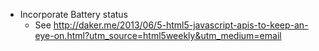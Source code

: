 * Incorporate Battery status
  - See http://daker.me/2013/06/5-html5-javascript-apis-to-keep-an-eye-on.html?utm_source=html5weekly&utm_medium=email
